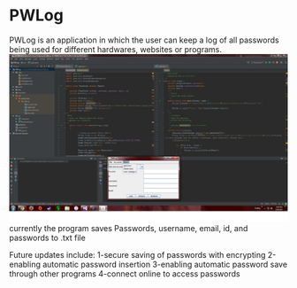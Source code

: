  # PWLog
 PWLog is an application in which the user can keep a log of all passwords being used for different hardwares, websites or programs.
 <img src="https://github.com/FiolaRobert/PWLog/blob/master/PWLogScreenshot.png"></img>
 currently the program saves Passwords, username, email, id, and passwords to .txt file
 
 Future updates include:
 1-secure saving of passwords with encrypting
 2-enabling automatic password insertion
 3-enabling automatic password save through other programs
 4-connect online to access passwords
